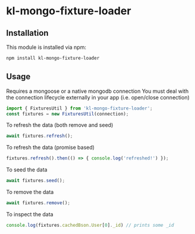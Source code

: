 # kl-mongo-fixture-loader

## Installation

This module is installed via npm:

``` bash
npm install kl-mongo-fixture-loader
```

## Usage

Requires a mongoose or a native mongodb connection
You must deal with the connection lifecycle externally in your app (i.e. open/close connection)
``` js
import { FixturesUtil } from 'kl-mongo-fixture-loader';
const fixtures = new FixturesUtil(connection);
```

To refresh the data (both remove and seed)
``` js
await fixtures.refresh();
```

To refresh the data (promise based)
``` js
fixtures.refresh().then(() => { console.log('refreshed!') });
```

To seed the data
``` js
await fixtures.seed();
```

To remove the data
``` js
await fixtures.remove();
```

To inspect the data
``` js
console.log(fixtures.cachedBson.User[0]._id) // prints some _id
```
